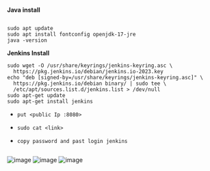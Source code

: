 **Java install**
```

sudo apt update
sudo apt install fontconfig openjdk-17-jre
java -version

```
**Jenkins Install**
```
sudo wget -O /usr/share/keyrings/jenkins-keyring.asc \
  https://pkg.jenkins.io/debian/jenkins.io-2023.key
echo "deb [signed-by=/usr/share/keyrings/jenkins-keyring.asc]" \
  https://pkg.jenkins.io/debian binary/ | sudo tee \
  /etc/apt/sources.list.d/jenkins.list > /dev/null
sudo apt-get update
sudo apt-get install jenkins

```
- `put <public Ip :8080>`
  
- `sudo cat <link>`
  
- `copy password and past login jenkins`

```
```
![image](https://github.com/user-attachments/assets/098cf8ca-ecc0-418a-80c0-5085412f0327)
![image](https://github.com/user-attachments/assets/dbbc7096-fb84-4f7e-930a-8a6014e5d4e9)
![image](https://github.com/user-attachments/assets/5bd49dfc-dc4f-4726-a6a8-b9994d95cc0e)

